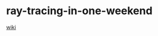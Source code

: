 # ray-tracing-in-one-weekend

[wiki](https://github.com/murmur-wheel/ray-tracing-in-one-weekend/wiki)
